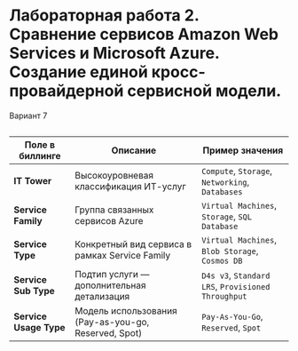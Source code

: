 # Лабораторная работа 2. Сравнение сервисов Amazon Web Services и Microsoft Azure. Создание единой кросс-провайдерной сервисной модели.

Вариант 7

## 

Поле в биллинге       | Описание                                                                 | Пример значения                         |
|---------------------------|--------------------------------------------------------------------------|--------------------------------------------------|
| **IT Tower**             | Высокоуровневая классификация ИТ-услуг                                  | `Compute`, `Storage`, `Networking`, `Databases`  |
| **Service Family**       | Группа связанных сервисов Azure                                         | `Virtual Machines`, `Storage`, `SQL Database`    |
| **Service Type**         | Конкретный вид сервиса в рамках Service Family                         | `Virtual Machines`, `Blob Storage`, `Cosmos DB`  |
| **Service Sub Type**     | Подтип услуги — дополнительная детализация                             | `D4s v3`, `Standard LRS`, `Provisioned Throughput` |
| **Service Usage Type**   | Модель использования (Pay-as-you-go, Reserved, Spot)                   | `Pay-As-You-Go`, `Reserved`, `Spot`              |

